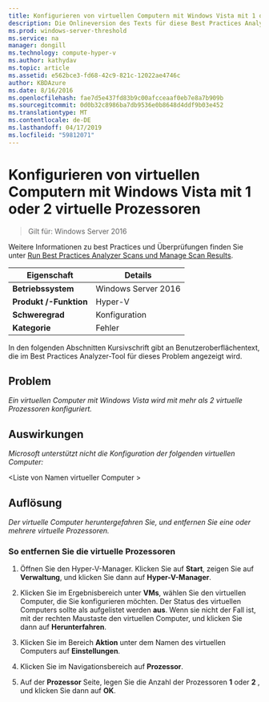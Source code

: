 ```yaml
---
title: Konfigurieren von virtuellen Computern mit Windows Vista mit 1 oder 2 virtuelle Prozessoren
description: Die Onlineversion des Texts für diese Best Practices Analyzer-Regel.
ms.prod: windows-server-threshold
ms.service: na
manager: dongill
ms.technology: compute-hyper-v
ms.author: kathydav
ms.topic: article
ms.assetid: e562bce3-fd68-42c9-821c-12022ae4746c
author: KBDAzure
ms.date: 8/16/2016
ms.openlocfilehash: fae7d5e437fd83b9c00afcceaaf0eb7e8a7b909b
ms.sourcegitcommit: 0d0b32c8986ba7db9536e0b8648d4ddf9b03e452
ms.translationtype: MT
ms.contentlocale: de-DE
ms.lasthandoff: 04/17/2019
ms.locfileid: "59812071"
---
```

# <a name="configure-virtual-machines-running-windows-vista-with-1-or-2-virtual-processors"></a>Konfigurieren von virtuellen Computern mit Windows Vista mit 1 oder 2 virtuelle Prozessoren

>Gilt für: Windows Server 2016

Weitere Informationen zu best Practices und Überprüfungen finden Sie unter [Run Best Practices Analyzer Scans und Manage Scan Results](https://go.microsoft.com/fwlink/p/?LinkID=223177).  
  
|Eigenschaft|Details|  
|-|-|  
|**Betriebssystem**|Windows Server 2016|  
|**Produkt /-Funktion**|Hyper-V|  
|**Schweregrad**|Konfiguration|  
|**Kategorie**|Fehler|  
  
In den folgenden Abschnitten Kursivschrift gibt an Benutzeroberflächentext, die im Best Practices Analyzer-Tool für dieses Problem angezeigt wird.  
  
## <a name="issue"></a>Problem  
  
*Ein virtuellen Computer mit Windows Vista wird mit mehr als 2 virtuelle Prozessoren konfiguriert.*  
  
## <a name="impact"></a>Auswirkungen  
  
*Microsoft unterstützt nicht die Konfiguration der folgenden virtuellen Computer:*  
  
\<Liste von Namen virtueller Computer >  
  
## <a name="resolution"></a>Auflösung  
  
*Der virtuelle Computer heruntergefahren Sie, und entfernen Sie eine oder mehrere virtuelle Prozessoren.*  
  
### <a name="to-remove-virtual-processors"></a>So entfernen Sie die virtuelle Prozessoren  
  
1.  Öffnen Sie den Hyper-V-Manager. Klicken Sie auf **Start**, zeigen Sie auf **Verwaltung**, und klicken Sie dann auf **Hyper-V-Manager**.  
  
2.  Klicken Sie im Ergebnisbereich unter **VMs**, wählen Sie den virtuellen Computer, die Sie konfigurieren möchten. Der Status des virtuellen Computers sollte als aufgelistet werden **aus**. Wenn sie nicht der Fall ist, mit der rechten Maustaste den virtuellen Computer, und klicken Sie dann auf **Herunterfahren**.  
  
3.  Klicken Sie im Bereich **Aktion** unter dem Namen des virtuellen Computers auf **Einstellungen**.  
  
4.  Klicken Sie im Navigationsbereich auf **Prozessor**.  
  
5.  Auf der **Prozessor** Seite, legen Sie die Anzahl der Prozessoren **1** oder **2** , und klicken Sie dann auf **OK**.  
  


